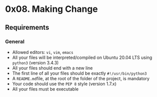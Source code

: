 # 0x08. Making Change

## Requirements
### General
- Allowed editors: `vi`, `vim`, `emacs`
- All your files will be interpreted/compiled on Ubuntu 20.04 LTS using `python3` (version 3.4.3)
- All your files should end with a new line
- The first line of all your files should be exactly `#!/usr/bin/python3`
- A `README.md`file, at the root of the folder of the project, is mandatory
- Your code should use the `PEP 8` style (version 1.7.x)
- All your files must be executable
